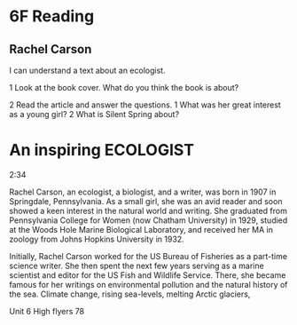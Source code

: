 # 6F Reading

## Rachel Carson

I can understand a text about an ecologist.

1 Look at the book cover. What do you think the book is about?

2 Read the article and answer the questions.
   1 What was her great interest as a young girl?
   2 What is Silent Spring about?

# An inspiring ECOLOGIST

2:34

Rachel Carson, an ecologist, a biologist, and a writer, was born in 1907 in Springdale, Pennsylvania. As a small girl, she was an avid reader and soon showed a keen interest in the natural world and writing. She graduated from Pennsylvania College for Women (now Chatham University) in 1929, studied at the Woods Hole Marine Biological Laboratory, and received her MA in zoology from Johns Hopkins University in 1932.

Initially, Rachel Carson worked for the US Bureau of Fisheries as a part-time science writer. She then spent the next few years serving as a marine scientist and editor for the US Fish and Wildlife Service. There, she became famous for her writings on environmental pollution and the natural history of the sea. Climate change, rising sea-levels, melting Arctic glaciers,

Unit 6 High flyers 78